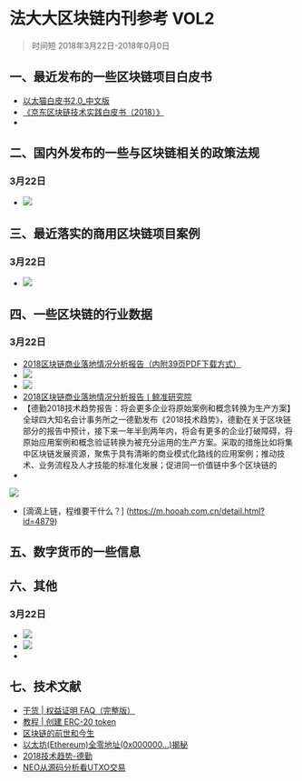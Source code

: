 # 法大大区块链内刊参考 VOL2
> 时间短 2018年3月22日-2018年0月0日

## 一、最近发布的一些区块链项目白皮书
- [以太猫白皮书2.0_中文版](../file/以太猫白皮书2.0_中文版_.pdf)
- [《京东区块链技术实践白皮书（2018）》](../file/《京东区块链技术实践白皮书（2018）》.pdf)
- 

## 二、国内外发布的一些与区块链相关的政策法规
### 3月22日
- ![](./_image/2018-03-23-13-39-06.jpg)


## 三、最近落实的商用区块链项目案例
### 3月22日
- ![](./_image/2018-03-23-13-34-06.jpg)
## 四、一些区块链的行业数据
### 3月22日
- [2018区块链商业落地情况分析报告（内附39页PDF下载方式）](https://www.toutiao.com/a6535615114266018307)
- ![](./_image/2018-03-23-13-37-11.jpg)
- ![](./_image/2018-03-23-13-40-20.jpg)
- [2018区块链商业落地情况分析报告丨鲸准研究院](https://www.toutiao.com/a6535644868767646215)
- 【德勤2018技术趋势报告：将会更多企业将原始案例和概念转换为生产方案】全球四大知名会计事务所之一德勤发布《2018技术趋势》，德勤在关于区块链部分的报告中预计，接下来一年半到两年内，将会有更多的企业打破障碍，将原始应用案例和概念验证转换为被充分运用的生产方案。采取的措施比如将集中区块链发展资源，聚焦于具有清晰的商业模式化路线的应用案例；推动技术、业务流程及人才技能的标准化发展；促进同一价值链中多个区块链的
- 

![](./_image/2018-03-23-13-40-53.jpg)
- [滴滴上链，程维要干什么？] (https://m.hooah.com.cn/detail.html?id=4879)


## 五、数字货币的一些信息

## 六、其他
### 3月22日
- ![](./_image/2018-03-23-13-31-38.jpg)
- ![](./_image/2018-03-23-13-38-36.jpg)
- 



## 七、技术文献

- [干货 | 权益证明 FAQ（完整版）](https://ethfans.org/posts/Proof-of-Stake-FAQ-new-2018-3-15)
- [教程 | 创建 ERC-20 token](https://mp.weixin.qq.com/s/Em7xyQmM2VvZt3U7dE0bXQ)
- [区块链的前世和今生](https://www.toutiao.com/a6535586216094466573/)
- [以太坊(Ethereum)全零地址(0x000000...)揭秘](https://mp.weixin.qq.com/s/LXvfeYmDIHstXjr9VdkGlw)
- [2018技术趋势-德勤](../file/2018技术趋势-德勤.pdf)
- [NEO从源码分析看UTXO交易](https://mp.weixin.qq.com/s/8iix_8K4t3y-RNmeGHtjtw)